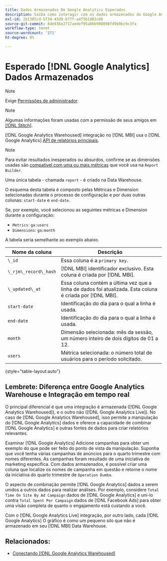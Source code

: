 ```yaml
---
title: Dados Armazenados De Google Analytics Esperados
description: Saiba como interagir com os dados armazenados do Google Analytics.
exl-id: 2b1305cd-5f34-43d9-b77f-a4f5b1d82c66
source-git-commit: 8de036e2717aedef95a8bb908898fd9b9bc9c3fa
workflow-type: tm+mt
source-wordcount: '371'
ht-degree: 0%

---
```


# Esperado [!DNL Google Analytics] Dados Armazenados

>[!NOTE]
>
>Exige [Permissões de administrador](../../../administrator/user-management/user-management.md).

>[!NOTE]
>
>Algumas informações foram usadas com a permissão de seus amigos em [[!DNL Stitch]](https://www.stitchdata.com/docs/integrations/saas/google-analytics).

[!DNL Google Analytics Warehoused] integração no [!DNL MBI] usa o [!DNL Google Analytics] [API de relatórios principais](https://developers.google.com/analytics/devguides/reporting/core/v3/).

>[!NOTE]
>
>Para evitar resultados inesperados ou absurdos, confirme se as dimensões usadas são [compatível com uma ou mais métricas](https://ga-dev-tools.google/dimensions-metrics-explorer/) que você usa na `Report Builder`.

Uma única tabela - chamada `report` - é criado na Data Warehouse.

O esquema desta tabela é composto pelas Métricas e Dimension selecionadas durante o processo de configuração e por duas outras colunas: `start-date` e `end-date`.

Se, por exemplo, você selecionou as seguintes métricas e Dimension durante a configuração:

* `Metrics`: `ga:users`
* `Dimensions`: `ga:month`

A tabela seria semelhante ao exemplo abaixo.

| **Nome da coluna** | **Descrição** |
|-----|-----|
| `\_id` | Essa coluna é a `primary key`. |
| `\_rjm\_record\_hash` | [!DNL MBI] identificador exclusivo. Esta coluna é criada por [!DNL MBI]. |
| `\_updated\_at` | Essa coluna contém a última vez que a linha de dados foi atualizada. Esta coluna é criada por [!DNL MBI]. |
| `start-date` | Identificação do dia para o qual a linha é usada. |
| `end-date` | Identificação do dia para o qual a linha é usada. |
| `month` | Dimensão selecionada: mês da sessão, um número inteiro de dois dígitos de 01 a 12. |
| `users` | Métrica selecionada: o número total de usuários para o período solicitado. |

{style="table-layout:auto"}

## Lembrete: Diferença entre Google Analytics Warehouse e Integração em tempo real

O principal diferencial é que uma integração é armazenada ([!DNL Google Analytics Warehoused]), e o outro não ([!DNL Google Analytics Live]). No caso de [!DNL Google Analytics Warehoused], isso permite a manipulação do [!DNL Google Analytics] dados e oferece a capacidade de combinar [!DNL Google Analytics] e outras fontes de dados para criar relatórios relevantes.

Examinar [!DNL Google Analytics] Adicione campanhas para obter um exemplo do que pode ser feito do ponto de vista da manipulação. Suponha que você tenha várias campanhas de anúncios para o quarto trimestre com nomes diferentes. As campanhas foram resultado de uma iniciativa de marketing específica. Com dados armazenados, é possível criar uma coluna que localize os nomes de campanha em questão e retorne o nome da iniciativa do quarto trimestre de `Operation Dumbo`.

O aspecto de combinação permite [!DNL Google Analytics] dados a serem unidos a outros dados para realizar análises. Por exemplo, considere `Total Time On Site By Ad Campaign` dados de [!DNL Google Analytics] e uni-lo contra `Total Spent Per Campaign` dados de [!DNL Facebook Ads] para obter uma visão completa de quanto o engajamento está custando a você.

Com o [!DNL Google Analytics Live] integração, por outro lado, cada [!DNL Google Analytics] O gráfico é como um pequeno silo que não é armazenado em seu [!DNL MBI] Data Warehouse.

## Relacionados:

* [Conectando [!DNL Google Analytics Warehoused]](../integrations/google-analytics-warehoused.md)
